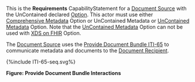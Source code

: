 This is the **Requirements** CapabilityStatement for a [Document Source](2_actors_and_transactions.html#document-source) with the UnContained declared [Option](2_actors_and_transactions.html#actor-options). 
This actor must use either [Comprehensive Metadata](2_actors_and_transactions.html#comprehensive-metadata-option) Option or UnContained Metadata or [UnContained Metadata](2_actors_and_transactions.html#uncontained-metadata-option) Option.
Note that the [UnContained Metadata](2_actors_and_transactions.html#uncontained-metadata-option) Option can not be used with [XDS on FHIR](2_actors_and_transactions.html#xds-on-fhir-option) Option. 

The [Document Source](2_actors_and_transactions.html#document-source) uses the [Provide Document Bundle ITI-65](ITI-65.html) to communicate metadata and documents to the [Document Recipient](2_actors_and_transactions.html#document-recipient).

<div>
{%include ITI-65-seq.svg%}
</div>

<div style="clear: left"/>

**Figure: Provide Document Bundle Interactions**



